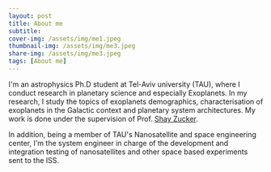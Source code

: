 ```yaml
---
layout: post
title: About me
subtitle: 
cover-img: /assets/img/me1.jpeg
thumbnail-img: /assets/img/me3.jpeg
share-img: /assets/img/me3.jpeg
tags: [About me]
---
```


I'm an astrophysics Ph.D student at Tel-Aviv university (TAU), where I conduct research in planetary science and especially Exoplanets. In my research, I study the topics of exoplanets demographics, characterisation of exoplanets in the Galactic context and planetary system architectures. My work is done under the supervision 
of Prof. [Shay Zucker](https://english.tau.ac.il/profile/shayz).

In addition, being a member of TAU's Nanosatellite and space engineering center, I'm the system engineer in charge of the development and integration testing of nanosatellites and other space based experiments sent to the ISS. 

